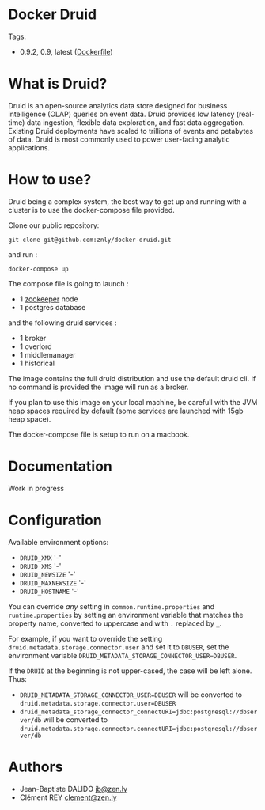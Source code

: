Docker Druid
================

Tags:

- 0.9.2, 0.9, latest ([Dockerfile](https://github.com/deitch/docker-druid/blob/master/Dockerfile))

What is Druid?
==================

Druid is an open-source analytics data store designed for business intelligence (OLAP) queries on event data. Druid provides low latency (real-time) data ingestion, flexible data exploration, and fast data aggregation. Existing Druid deployments have scaled to trillions of events and petabytes of data. Druid is most commonly used to power user-facing analytic applications.


How to use?
===========

Druid being a complex system, the best way to get up and running with a cluster is to use the docker-compose file provided.

Clone our public repository:

```
git clone git@github.com:znly/docker-druid.git
```

and run :

```
docker-compose up
```

The compose file is going to launch :

- 1 [zookeeper](https://hub.docker.com/r/znly/zookeeper/) node
- 1 postgres database

and the following druid services :

- 1 broker
- 1 overlord
- 1 middlemanager
- 1 historical

The image contains the full druid distribution and use the default druid cli. If no command is provided the image will run as a broker.

If you plan to use this image on your local machine, be carefull with the JVM heap spaces required by default (some services are launched with 15gb heap space).

The docker-compose file is setup to run on a macbook.

Documentation
=============

Work in progress

Configuration
=============

Available environment options:

- `DRUID_XMX` '-'
- `DRUID_XMS` '-'
- `DRUID_NEWSIZE` '-'
- `DRUID_MAXNEWSIZE` '-'
- `DRUID_HOSTNAME` '-'

You can override *any* setting in `common.runtime.properties` and `runtime.properties` by setting an environment variable that matches the property name, converted to uppercase and with `.` replaced by `_`.

For example, if you want to override the setting `druid.metadata.storage.connector.user` and set it to `DBUSER`, set the environment variable `DRUID_METADATA_STORAGE_CONNECTOR_USER=DBUSER`.

If the `DRUID` at the beginning is not upper-cased, the case will be left alone. Thus:

* `DRUID_METADATA_STORAGE_CONNECTOR_USER=DBUSER` will be converted to `druid.metadata.storage.connector.user=DBUSER`
* `druid_metadata_storage_connector_connectURI=jdbc:postgresql://dbserver/db` will be converted to `druid.metadata.storage.connector.connectURI=jdbc:postgresql://dbserver/db`

Authors
=======

- Jean-Baptiste DALIDO <jb@zen.ly>
- Clément REY <clement@zen.ly>
